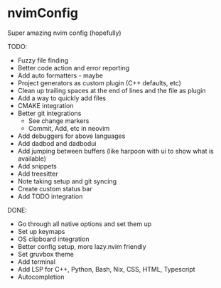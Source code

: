 # nvimConfig
Super amazing nvim config (hopefully)

TODO:
- Fuzzy file finding
- Better code action and error reporting
- Add auto formatters - maybe
- Project generators as custom plugin (C++ defaults, etc)
- Clean up trailing spaces at the end of lines and the file as plugin
- Add a way to quickly add files
- CMAKE integration
- Better git integrations
    - See change markers
    - Commit, Add, etc in neovim
- Add debuggers for above languages
- Add dadbod and dadbodui
- Add jumping between buffers (like harpoon with ui to show what is available)
- Add snippets
- Add treesitter
- Note taking setup and git syncing
- Create custom status bar
- Add TODO integration

DONE:
- Go through all native options and set them up
- Set up keymaps
- OS clipboard integration
- Better config setup, more lazy.nvim friendly
- Set gruvbox theme
- Add terminal
- Add LSP for C++, Python, Bash, Nix, CSS, HTML, Typescript
- Autocompletion
